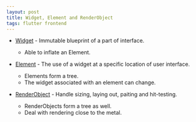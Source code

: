 ```yaml
---
layout: post
title: Widget, Element and RenderObject
tags: flutter frontend
---
```



- [Widget](https://api.flutter.dev/flutter/widgets/Widget-class.html) - Immutable blueprint of a part of interface.
  - Able to inflate an Element.

- [Element](https://api.flutter.dev/flutter/widgets/Element-class.html) - The use of a widget at a specific location of user interface.
  - Elements form a tree.
  - The widget associated with an element can change.

- [RenderObject](https://api.flutter.dev/flutter/rendering/RenderObject-class.html) - Handle sizing, laying out, paiting and hit-testing.
  - RenderObjects form a tree as well.
  - Deal with rendering close to the metal.